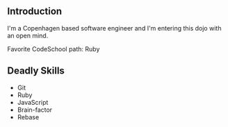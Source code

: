 Introduction
------------

I'm a Copenhagen based software engineer and I'm entering this dojo with an open mind.

Favorite CodeSchool path: Ruby


Deadly Skills
-------------
* Git
* Ruby
* JavaScript
* Brain-factor
* Rebase
